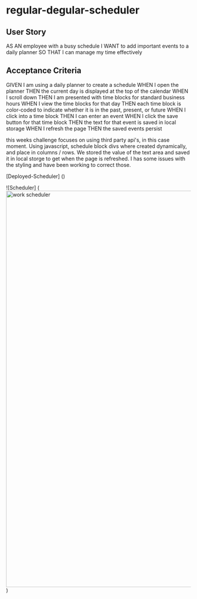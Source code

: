 # regular-degular-scheduler

## User Story 
AS AN employee with a busy schedule
I WANT to add important events to a daily planner
SO THAT I can manage my time effectively

## Acceptance Criteria 
GIVEN I am using a daily planner to create a schedule
WHEN I open the planner
THEN the current day is displayed at the top of the calendar
WHEN I scroll down
THEN I am presented with time blocks for standard business hours
WHEN I view the time blocks for that day
THEN each time block is color-coded to indicate whether it is in the past, present, or future
WHEN I click into a time block
THEN I can enter an event
WHEN I click the save button for that time block
THEN the text for that event is saved in local storage
WHEN I refresh the page
THEN the saved events persist

this weeks challenge focuses on using third party api's, in this case moment. Using javascript, schedule block divs where created dynamically, and place in columns / rows. 
We stored the value of the text area and saved it in local storge to get when the page is refreshed. I has some issues with the styling and have been working to correct those.

[Deployed-Scheduler] ()

![Scheduler] (<img width="1080" alt="work scheduler" src="https://user-images.githubusercontent.com/74579301/131368770-1232ad40-8e00-479c-ad05-eb7a4ad61c5e.png">)